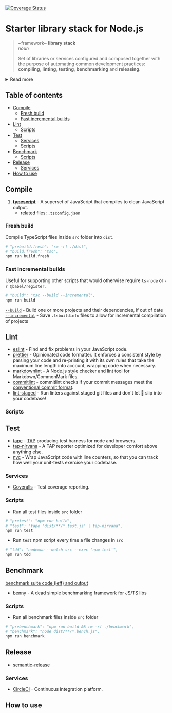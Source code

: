 <!-- markdownlint-disable first-line-h1 line-length -->

[![Coverage Status](https://coveralls.io/repos/github/andreidmt/tpl-node/badge.svg)](https://coveralls.io/github/andreidmt/tpl-node)

# Starter library stack for Node.js

> ~framework~ **library stack**  
> _noun_
>
> Set of libraries or services configured and composed together with the
> purpose of automating common development practices: __compiling__,
> __linting__, __testing__, __benchmarking__ and __releasing__.

<details>
  <summary>Read more</summary>
  
  > While similar to a
  > [Framework](https://en.wikipedia.org/wiki/Software_framework), providing an
  > opinionated way of handling certain topics, it intentionally leaves visible the
  > containing libraries details - configuration file, npm scripts, commit hooks
  > etc.  
  >
  > The approach gives developers the freedom of configuration and choice over
  > their application core libraries, focusing on __zero lock-in__ and
  > __experimentation__ with other libraries and workflows.
</details>

## Table of contents

<!-- vim-markdown-toc GFM -->

* [Compile](#compile)
  * [Fresh build](#fresh-build)
  * [Fast incremental builds](#fast-incremental-builds)
* [Lint](#lint)
  * [Scripts](#scripts)
* [Test](#test)
  * [Services](#services)
  * [Scripts](#scripts-1)
* [Benchmark](#benchmark)
  * [Scripts](#scripts-2)
* [Release](#release)
  * [Services](#services-1)
* [How to use](#how-to-use)

<!-- vim-markdown-toc -->

## Compile

1. [**typescript**](https://github.com/microsoft/TypeScript) - A superset of JavaScript that compiles to clean JavaScript output.
    - related files: [`.tsconfig.json`](.tsconfig.json)

### Fresh build

Compile TypeScript files inside `src` folder into `dist`.

```bash
# "prebuild.fresh": "rm -rf ./dist",
# "build.fresh": "tsc",
npm run build.fresh
```

### Fast incremental builds

Useful for supporting other scripts that would otherwise require `ts-node` or
`-r @babel/register`.

```bash
# "build": "tsc --build --incremental",
npm run build
```

[`--build`](https://www.typescriptlang.org/docs/handbook/compiler-options.html) - Build one or more projects and their dependencies, if out of date  
[`--incremental`](https://www.typescriptlang.org/tsconfig/#incremental) - Save `.tsbuildinfo` files to allow for incremental compilation of projects

## Lint

- [eslint](https://github.com/eslint/eslint) - Find and fix problems in your JavaScript code.
- [prettier](https://github.com/prettier/prettier) - Opinionated code formatter. It enforces a consistent style by parsing your code and re-printing it with its own rules that take the maximum line length into account, wrapping code when necessary.
- [markdownlint](https://github.com/igorshubovych/markdownlint-cli) - A Node.js style checker and lint tool for Markdown/CommonMark files.
- [commitlint](https://github.com/conventional-changelog/commitlint) - commitlint checks if your commit messages meet the [conventional commit format](https://www.conventionalcommits.org).
- [lint-staged](https://github.com/okonet/lint-staged) - Run linters against staged git files and don't let :hankey: slip into your codebase!

### Scripts

## Test

- [tape](https://github.com/substack/tape) - [TAP](https://en.wikipedia.org/wiki/Test_Anything_Protocol) producing test harness for node and browsers.
- [tap-nirvana](https://github.com/inadarei/tap-nirvana) - A TAP reporter optimized for developer comfort above anything else.
- [nyc](https://github.com/istanbuljs/nyc) - Wrap JavaScript code with line counters, so that you can track how well your unit-tests exercise your codebase.

### Services

- [Coveralls](https://coveralls.io/) - Test coverage reporting.

### Scripts

- Run all test files inside `src` folder

```bash
# "pretest": "npm run build",
# "test": "tape 'dist/**/*.test.js' | tap-nirvana",
npm run test
```

- Run `test` npm script every time a file changes in `src`

```bash
# "tdd": "nodemon --watch src --exec 'npm test'",
npm run tdd
```

## Benchmark

[benchmark suite code (left) and output](docs/screenshot-benchmark.png)

- [benny](https://github.com/caderek/benny) - A dead simple benchmarking framework for JS/TS libs

### Scripts

- Run all benchmark files inside `src` folder

```bash
# "prebenchmark": "npm run build && rm -rf ./benchmark",
# "benchmark": "node dist/**/*.bench.js",
npm run benchmark
```

## Release

- [semantic-release](https://github.com/semantic-release/semantic-release)

### Services

- [CircleCI](https://circleci.com) - Continuous integration platform.

## How to use

